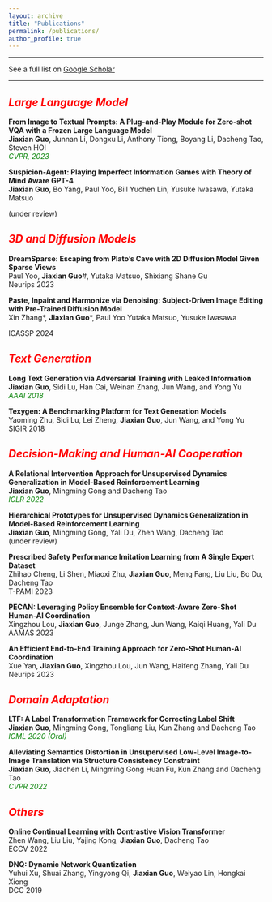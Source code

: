 ```yaml
---
layout: archive
title: "Publications"
permalink: /publications/
author_profile: true
---
```



---
See a full list on  [Google Scholar](https://scholar.google.com/citations?user=wQgPocEAAAAJ&hl=en)  

---

## <span style="color:red; font-style:italic">Large Language Model</span>  

**From Image to Textual Prompts: A Plug-and-Play Module for Zero-shot VQA with a Frozen Large Language Model**  
**Jiaxian Guo**, Junnan Li, Dongxu Li, Anthony Tiong, Boyang Li, Dacheng Tao, Steven HOI  
<span style="color:green; font-style:italic">CVPR, 2023</span>  

**Suspicion-Agent: Playing Imperfect Information Games with Theory of Mind Aware GPT-4**  
**Jiaxian Guo**, Bo Yang, Paul Yoo, Bill Yuchen Lin, Yusuke Iwasawa, Yutaka Matsuo 

(under review)

## <span style="color:red; font-style:italic">3D and Diffusion Models</span> 

**DreamSparse: Escaping from Plato’s Cave with 2D Diffusion Model Given Sparse Views**  
Paul Yoo, **Jiaxian Guo**#, Yutaka Matsuo, Shixiang Shane Gu  
Neurips 2023 

**Paste, Inpaint and Harmonize via Denoising: Subject-Driven Image Editing with Pre-Trained Diffusion Model**  
Xin Zhang*, **Jiaxian Guo***, Paul Yoo Yutaka Matsuo, Yusuke Iwasawa

ICASSP 2024 

## <span style="color:red; font-style:italic">Text Generation</span> 

**Long Text Generation via Adversarial Training with Leaked Information**  
**Jiaxian Guo**, Sidi Lu, Han Cai, Weinan Zhang, Jun Wang, and Yong Yu     
<span style="color:green; font-style:italic">AAAI 2018</span>  


**Texygen: A Benchmarking Platform for Text Generation Models**  
Yaoming Zhu, Sidi Lu, Lei Zheng, **Jiaxian Guo**, Jun Wang, and Yong Yu  
SIGIR 2018


## <span style="color:red; font-style:italic">Decision-Making and Human-AI Cooperation</span> 


**A Relational Intervention Approach for Unsupervised Dynamics Generalization in Model-Based Reinforcement Learning**  
**Jiaxian Guo**, Mingming Gong and Dacheng Tao  
<span style="color:green; font-style:italic">ICLR 2022</span>  


**Hierarchical Prototypes for Unsupervised Dynamics Generalization in Model-Based Reinforcement Learning**  
**Jiaxian Guo**, Mingming Gong, Yali Du, Zhen Wang, Dacheng Tao  
(under review)

**Prescribed Safety Performance Imitation Learning from A Single Expert Dataset**  
Zhihao Cheng, Li Shen, Miaoxi Zhu, **Jiaxian Guo**, Meng Fang, Liu Liu, Bo Du, Dacheng Tao  
T-PAMI 2023 

**PECAN: Leveraging Policy Ensemble for Context-Aware Zero-Shot Human-AI Coordination**  
Xingzhou Lou, **Jiaxian Guo**, Junge Zhang, Jun Wang, Kaiqi Huang, Yali Du   
AAMAS 2023 

**An Efficient End-to-End Training Approach for Zero-Shot Human-AI Coordination**  
Xue Yan, **Jiaxian Guo**, Xingzhou Lou, Jun Wang, Haifeng Zhang, Yali Du   
Neurips 2023 



## <span style="color:red; font-style:italic">Domain Adaptation</span> 

**LTF: A Label Transformation Framework for Correcting Label Shift**  
**Jiaxian Guo**, Mingming Gong, Tongliang Liu, Kun Zhang and Dacheng Tao    
<span style="color:green; font-style:italic">ICML 2020 (Oral)</span>  


**Alleviating Semantics Distortion in Unsupervised Low-Level Image-to-Image Translation via Structure Consistency Constraint**  
**Jiaxian Guo**, Jiachen Li, Mingming Gong Huan Fu, Kun Zhang and Dacheng Tao     
<span style="color:green; font-style:italic">CVPR 2022</span>  






## <span style="color:red; font-style:italic">Others</span> 

**Online Continual Learning with Contrastive Vision Transformer**  
Zhen Wang, Liu Liu, Yajing Kong, **Jiaxian Guo**, Dacheng Tao  
ECCV 2022


**DNQ: Dynamic Network Quantization**  
Yuhui Xu, Shuai Zhang, Yingyong Qi, **Jiaxian Guo**, Weiyao Lin, Hongkai Xiong  
DCC 2019


